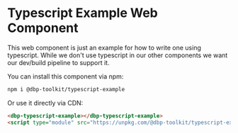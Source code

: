 # Typescript Example Web Component

This web component is just an example for how to write one using typescript.
While we don't use typescript in our other components we want our dev/build
pipeline to support it.

You can install this component via npm:

```bash
npm i @dbp-toolkit/typescript-example
```

Or use it directly via CDN:

```html
<dbp-typescript-example></dbp-typescript-example>
<script type="module" src="https://unpkg.com/@dbp-toolkit/typescript-example@0.2.2/dist/dbp-typescript-example.js"></script>
```
